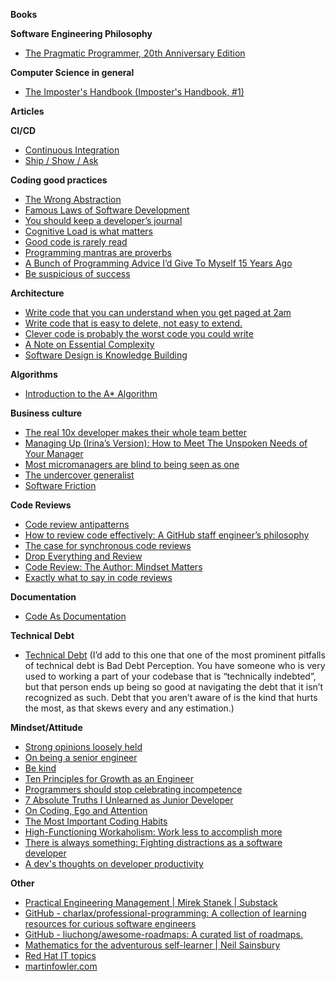 **Books**
 
**Software Engineering Philosophy**

- [The Pragmatic Programmer, 20th Anniversary Edition ](https://pragprog.com/titles/tpp20/the-pragmatic-programmer-20th-anniversary-edition/)

**Computer Science in general**
 
- [The Imposter's Handbook (Imposter's Handbook, #1)  ](https://www.goodreads.com/en/book/show/31572054)

**Articles**
 
**CI/CD**
 
- [Continuous Integration ](https://martinfowler.com/articles/continuousIntegration.html)
- [Ship / Show / Ask ](https://martinfowler.com/articles/ship-show-ask.html)

**Coding good practices**
 
- [The Wrong Abstraction](https://sandimetz.com/blog/2016/1/20/the-wrong-abstraction)
- [Famous Laws of Software Development](https://www.timsommer.be/famous-laws-of-software-development/)
- [You should keep a developer’s journal](https://stackoverflow.blog/2024/05/22/you-should-keep-a-developer-s-journal/)
- [Cognitive Load is what matters](https://github.com/zakirullin/cognitive-load)
- [Good code is rarely read](https://www.alexmolas.com/2024/06/06/good-code.html)
- [Programming mantras are proverbs](https://lukeplant.me.uk/blog/posts/programming-mantras-are-proverbs/)
- [A Bunch of Programming Advice I’d Give To Myself 15 Years Ago](https://mbuffett.com/posts/programming-advice-younger-self)
- [Be suspicious of success](https://buttondown.com/hillelwayne/archive/be-suspicious-of-success/)

**Architecture**

- [Write code that you can understand when you get paged at 2am](https://www.pcloadletter.dev/blog/clever-code/)
- [Write code that is easy to delete, not easy to extend.](https://programmingisterrible.com/post/139222674273/write-code-that-is-easy-to-delete-not-easy-to)
- [Clever code is probably the worst code you could write](https://read.engineerscodex.com/p/clever-code-is-probably-the-worst)
- [A Note on Essential Complexity](https://olano.dev/blog/a-note-on-essential-complexity)
- [Software Design is Knowledge Building](https://olano.dev/blog/software-design-is-knowledge-building)
  
**Algorithms**

- [Introduction to the A* Algorithm](https://www.redblobgames.com/pathfinding/a-star/introduction.html)

**Business culture**
 
- [The real 10x developer makes their whole team better](https://stackoverflow.blog/2024/06/19/the-real-10x-developer-makes-their-whole-team-better)
- [Managing Up (Irina’s Version): How to Meet The Unspoken Needs of Your Manager ](https://www.thecaringtechie.com/p/managing-up-irinas-version)
- [Most micromanagers are blind to being seen as one](https://zaidesanton.substack.com/p/most-micromanagers-are-blind-to-being)
- [The undercover generalist](https://ochagavia.nl/blog/the-undercover-generalist/)
- [Software Friction](https://www.hillelwayne.com/post/software-friction/)
 
**Code Reviews**
 
- [Code review antipatterns ](https://www.chiark.greenend.org.uk/~sgtatham/quasiblog/code-review-antipatterns/)
- [How to review code effectively: A GitHub staff engineer’s philosophy](https://github.blog/developer-skills/github/how-to-review-code-effectively-a-github-staff-engineers-philosophy)
- [The case for synchronous code reviews](https://glia.engineering/the-case-for-synchronous-code-reviews-51a19b76b7b7)
- [Drop Everything and Review](https://www.awwsmm.com/blog/drop-everything-and-review)
- [Code Review: The Author: Mindset Matters](https://tmsd.substack.com/p/code-review-the-author-mindset-matters)
- [Exactly what to say in code reviews](https://read.highgrowthengineer.com/p/exactly-what-to-say-in-code-reviews)

**Documentation**
 
- [Code As Documentation](https://martinfowler.com/bliki/CodeAsDocumentation.html)

**Technical Debt**
 
- [Technical Debt](https://martinfowler.com/bliki/TechnicalDebt.html)
(I’d add to this one that one of the most prominent pitfalls of technical debt is Bad Debt Perception. You have someone who is very used to working a part of your codebase that is “technically indebted”, but that person ends up being so good at navigating the debt that it isn’t recognized as such. Debt that you aren’t aware of is the kind that hurts the most, as that skews every and any estimation.)

**Mindset/Attitude**
 
- [Strong opinions loosely held](https://www.vinayraghu.com/blog/strong-opinions-loosely-held)
- [On being a senior engineer](https://www.kitchensoap.com/2012/10/25/on-being-a-senior-engineer/)
- [Be kind](https://boz.com/articles/be-kind)
- [Ten Principles for Growth as an Engineer](https://medium.com/@daniel.heller/ten-principles-for-growth-69015e08c35b)
- [Programmers should stop celebrating incompetence](https://world.hey.com/dhh/programmers-should-stop-celebrating-incompetence-de1a4725)
- [7 Absolute Truths I Unlearned as Junior Developer](https://monicalent.com/blog/2019/06/03/absolute-truths-unlearned-as-junior-developer/)
- [On Coding, Ego and Attention](https://josebrowne.com/on-coding-ego-and-attention/)
- [The Most Important Coding Habits](https://puppycoding.com/2023/07/22/healthy-coding-habits/)
- [High-Functioning Workaholism: Work less to accomplish more](https://dodov.dev/blog/high-functioning-workaholism)
- [There is always something: Fighting distractions as a software developer](https://shiftmag.dev/fighting-distractions-as-a-software-developer-3175/)
- [A dev's thoughts on developer productivity](https://sourcegraph.com/blog/developer-productivity-thoughts)
  
**Other**
 
- [Practical Engineering Management | Mirek Stanek | Substack ](https://www.practicalengineering.management/)
- [GitHub - charlax/professional-programming: A collection of learning resources for curious software engineers](https://github.com/charlax/professional-programming)
- [GitHub - liuchong/awesome-roadmaps: A curated list of roadmaps.](https://github.com/liuchong/awesome-roadmaps)
- [Mathematics for the adventurous self-learner | Neil Sainsbury ](https://www.neilwithdata.com/mathematics-self-learner)
- [Red Hat IT topics](https://www.redhat.com/en/topics)
- [martinfowler.com](https://martinfowler.com/)
